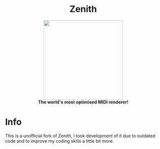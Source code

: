 <h1 align="center">Zenith</h1>

<p align="center">
    <img src="https://i.imgur.com/jshhiL3.png" width="256" />
    <br />
    <strong>The world's most optimised MIDI renderer!</strong>
</p>

# Info
This is a unofficial fork of Zenith, I took development of it due to outdated code and to improve my coding skills a little bit more.